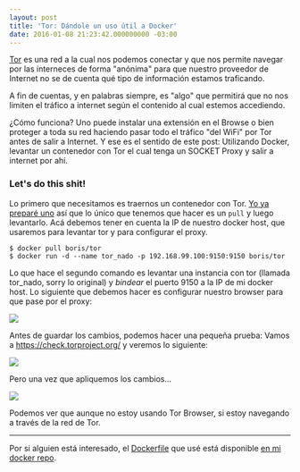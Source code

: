 ```yaml
---
layout: post
title: 'Tor: Dándole un uso útil a Docker'
date: 2016-01-08 21:23:42.000000000 -03:00
---
```

[Tor](https://www.torproject.org/) es una red a la cual nos podemos conectar y que nos permite navegar por las interneces de forma "anónima" para que nuestro proveedor de Internet no se de cuenta qué tipo de información estamos traficando.

A fin de cuentas, y en palabras siempre, es "algo" que permitirá que no nos limiten el tráfico a internet según el contenido al cual estemos accediendo.

¿Cómo funciona? Uno puede instalar una extensión en el Browse o bien proteger a toda su red haciendo pasar todo el tráfico "del WiFi" por Tor antes de salir a Internet. Y ese es el sentido de este post: Utilizando Docker, levantar un contenedor con Tor el cual tenga un SOCKET Proxy y salir a internet por ahí.

### Let's do this shit!

Lo primero que necesitamos es traernos un contenedor con Tor. [Yo ya preparé uno](https://hub.docker.com/r/boris/tor) así que lo único que tenemos que hacer es un `pull` y luego levantarlo. Acá debemos tener en cuenta la IP de nuestro docker host, que usaremos para levantar tor y para configurar el proxy.

```
$ docker pull boris/tor
$ docker run -d --name tor_nado -p 192.168.99.100:9150:9150 boris/tor
```

Lo que hace el segundo comando es levantar una instancia con tor (llamada tor_nado, sorry lo original) y *bindear* el puerto 9150 a la IP de mi docker host. Lo siguiente que debemos hacer es configurar nuestro browser para que pase por el proxy:

![](/content/images/2016/01/Screen-Shot-2016-01-08-at-9-34-31-PM.png)

Antes de guardar los cambios, podemos hacer una pequeña prueba: Vamos a https://check.torproject.org/ y veremos lo siguiente:

![](/content/images/2016/01/no_tor.png)

Pero una vez que apliquemos los cambios...

![](/content/images/2016/01/Screen-Shot-2016-01-08-at-9-39-27-PM.png)

Podemos ver que aunque no estoy usando Tor Browser, si estoy navegando a través de la red de Tor.

* * *
Por si alguien está interesado, el [Dockerfile](https://github.com/boris/docker/blob/master/tor/Dockerfile) que usé está disponible [en mi docker repo](https://github.com/boris/docker).
